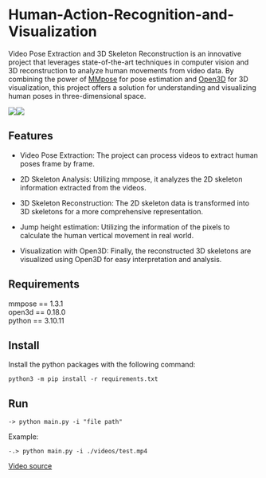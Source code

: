 # Human-Action-Recognition-and-Visualization

Video Pose Extraction and 3D Skeleton Reconstruction is an innovative project that leverages state-of-the-art techniques in computer vision and 3D reconstruction to analyze human movements from video data. By combining the power of [MMpose](https://mmpose.readthedocs.io/en/latest/) for pose estimation and [Open3D](https://www.open3d.org/) for 3D visualization, this project offers a solution for understanding and visualizing human poses in three-dimensional space.

![](https://i.imgur.com/VhMVNfb.gif)![](https://i.imgur.com/OUGw0G9.gif)

## Features
- Video Pose Extraction: The project can process videos to extract human poses frame by frame.

- 2D Skeleton Analysis: Utilizing mmpose, it analyzes the 2D skeleton information extracted from the videos.

- 3D Skeleton Reconstruction: The 2D skeleton data is transformed into 3D skeletons for a more comprehensive representation.

- Jump height estimation: Utilizing the information of the pixels to calculate the human vertical movement in real world.

- Visualization with Open3D: Finally, the reconstructed 3D skeletons are visualized using Open3D for easy interpretation and analysis.


## Requirements

mmpose == 1.3.1
</br>
open3d == 0.18.0
</br>
python == 3.10.11

## Install
Install the python packages with the following command:
```
python3 -m pip install -r requirements.txt
```

## Run

```
-> python main.py -i "file path"
```

Example:
```
-.> python main.py -i ./videos/test.mp4
```

[Video source](https://www.youtube.com/watch?v=kDOGb9C5kp0&)